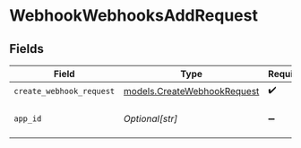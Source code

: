 # WebhookWebhooksAddRequest


## Fields

| Field                                                            | Type                                                             | Required                                                         | Description                                                      | Example                                                          |
| ---------------------------------------------------------------- | ---------------------------------------------------------------- | ---------------------------------------------------------------- | ---------------------------------------------------------------- | ---------------------------------------------------------------- |
| `create_webhook_request`                                         | [models.CreateWebhookRequest](../models/createwebhookrequest.md) | :heavy_check_mark:                                               | N/A                                                              |                                                                  |
| `app_id`                                                         | *Optional[str]*                                                  | :heavy_minus_sign:                                               | The ID of your Unify application                                 | dSBdXd2H6Mqwfg0atXHXYcysLJE9qyn1VwBtXHX                          |